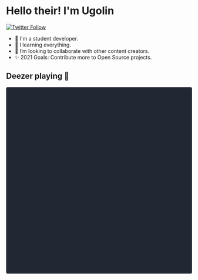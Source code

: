 # Hello their! I'm Ugolin

[![Twitter Follow](https://img.shields.io/twitter/follow/this_is_ugolin?color=1DA1F2&logo=twitter&style=for-the-badge)](https://twitter.com/intent/follow?original_referer=https%3A%2F%2Fgithub.com%2FcodeSTACKr&screen_name=this_is_ugolin)

- 👀 I'm a student developer.
- 🌱 I learning everything.
- 🔗 I’m looking to collaborate with other content creators.
- ✨ 2021 Goals: Contribute more to Open Source projects.

## Deezer playing 🎷

<div data-snack-id="@Booba/music-player-app" data-snack-platform="web" data-snack-preview="true" data-snack-theme="dark" style="overflow:hidden;background:#212733;border:1px solid rgba(0,0,0,.08);border-radius:4px;height:505px;width:100%"></div>
<script async src="https://snack.expo.io/embed.js"></script>
